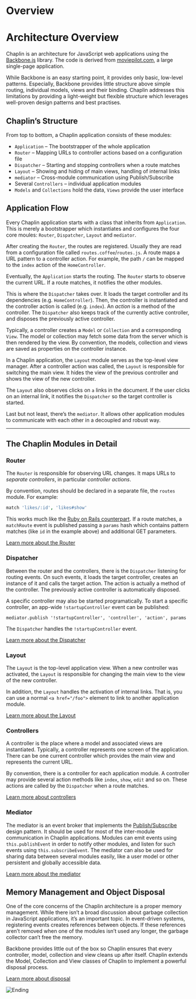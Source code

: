 # Overview

# Architecture Overview

Chaplin is an architecture for JavaScript web applications using the [Backbone.js](http://documentcloud.github.com/backbone/) library. The code is derived from [moviepilot.com](http://moviepilot.com/), a large single-page application.

While Backbone is an easy starting point, it provides only basic, low-level patterns. Especially, Backbone provides little structure above simple routing, individual models, views and their binding. Chaplin addresses this limitations by providing a light-weight but flexible structure which leverages well-proven design patterns and best practises.

## Chaplin’s Structure

From top to bottom, a Chaplin application consists of these modules:

* `Application` – The bootstrapper of the whole application
* `Router` – Mapping URLs to controller actions based on a configuration file
* `Dispatcher` – Starting and stopping controllers when a route matches
* `Layout` – Showing and hiding of main views, handling of internal links
* `mediator` – Cross-module communication using Publish/Subscribe
* Several `Controllers` – individual application modules
* `Models` and `Collections` hold the data, `Views` provide the user interface

## Application Flow

Every Chaplin application starts with a class that inherits from `Application`. This is merely a bootstrapper which instantiates and configures the four core moules: `Router`, `Dispatcher`, `Layout` and `mediator`.

After creating the `Router`, the routes are registered. Usually they are read from a configuration file called  `routes.coffee`/`routes.js`. A route maps a URL pattern to a controller action. For example, the path `/` can be mapped to the `index` action of the `HomeController`.

Eventually, the `Application` starts the routing. The `Router` starts to observe the current URL. If a route matches, it notifies the other modules.

This is where the `Dispatcher` takes over. It loads the target controller and its dependencies (e.g. `HomeController`). Then, the controller is instantiated and the controller action is called (e.g. `index`). An *action* is a method of the controller. The `Dispatcher` also keeps track of the currently active controller, and disposes the previously active controller.

Typically, a controller creates a `Model` or `Collection` and a corresponding `View`. The model or collection may fetch some data from the server which is then rendered by the view. By convention, the models, collection and views are saved as properties on the controller instance.

In a Chaplin application, the `Layout` module serves as the top-level view manager. After a controller action was called, the `Layout` is responsible for switching the main view. It hides the view of the previous controller and shows the view of the new controller.

The `Layout` also observes clicks on `a` links in the document. If the user clicks on an internal link, it notifies the `Dispatcher` so the target controller is started.

Last but not least, there’s the `mediator`. It allows other application modules to communicate with each other in a decoupled and robust way.

---

## The Chaplin Modules in Detail

### Router

The `Router` is responsible for observing URL changes. It maps URLs to *separate controllers*, in particular *controller actions*.

By convention, routes should be declared in a separate file, the `routes` module. For example:

```coffeescript
match 'likes/:id', 'likes#show'
```

This works much like the [Ruby on Rails counterpart](http://guides.rubyonrails.org/routing.html). If a route matches, a `matchRoute` event is published passing a `params` hash which contains pattern matches (like `id` in the example above) and additional GET parameters.

[Learn more about the Router](./chaplin.router.md)

### Dispatcher

Between the router and the controllers, there is the `Dispatcher` listening for routing events. On such events, it loads the target controller, creates an instance of it and calls the target action. The action is actually a method of the controller. The previously active controller is automatically disposed.

A specific controller may also be started programatically. To start a specific controller, an app-wide `!startupController` event can be published:

```
mediator.publish '!startupController', 'controller', 'action', params
```

The `Dispatcher` handles the `!startupController` event.

[Learn more about the Dispatcher](./chaplin.dispatcher.md)

### Layout

The `Layout` is the top-level application view. When a new controller was activated, the `Layout` is responsible for changing the main view to the view of the new controller.

In addition, the `Layout` handles the activation of internal links. That is, you can use a normal `<a href="/foo">` element to link to another application module.

[Learn more about the Layout](./chaplin.layout.md)

### Controllers

A controller is the place where a model and associated views are instantiated. Typically, a controller represents one screen of the application. There can be one current controller which provides the main view and represents the current URL.

By convention, there is a controller for each application module. A controller may provide several action methods like `index`, `show`, `edit` and so on. These actions are called by the `Dispatcher` when a route matches.

[Learn more about controllers](./chaplin.controller.md)

### Mediator

The mediator is an event broker that implements the [Publish/Subscribe](http://en.wikipedia.org/wiki/Publish/Subscribe) design pattern. It should be used for most of the inter-module communication in Chaplin applications. Modules can emit events using `this.publishEvent` in order to notify other modules, and listen for such events using `this.subscribeEvent`. The mediator can also be used for sharing data between several modules easily, like a user model or other persistent and globally accessible data.

[Learn more about the mediator](./chaplin.mediator.md)

## Memory Management and Object Disposal

One of the core concerns of the Chaplin architecture is a proper memory management. While there isn’t a broad discussion about garbage collection in JavaScript applications, it’s an important topic. In event-driven systems, registering events creates references between objects. If these references aren’t removed when one of the modules isn’t used any longer, the garbage collector can’t free the memory.

Backbone provides little out of the box so Chaplin ensures that every controller, model, collection and view cleans up after itself. Chaplin extends the Model, Collection and View classes of Chaplin to implement a powerful disposal process.

[Learn more about disposal](./disposal.md)

![Ending](http://s3.amazonaws.com/imgly_production/3362023/original.jpg)

